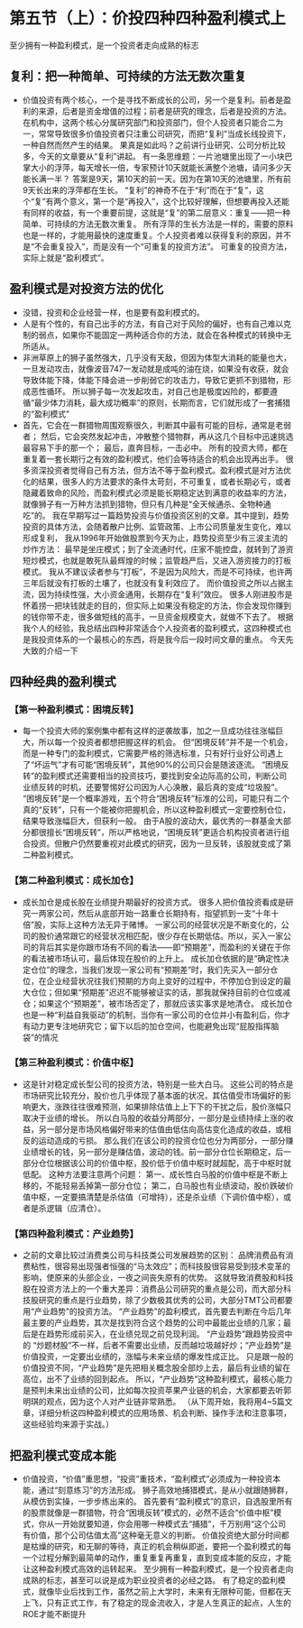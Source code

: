 # 第五节（上）：价投四种四种盈利模式上

 至少拥有一种盈利模式，是一个投资者走向成熟的标志

## 复利：把一种简单、可持续的方法无数次重复

- 价值投资有两个核心，一个是寻找不断成长的公司，另一个是复利。前者是盈利的来源，后者是资金增值的过程；前者是研究的理念，后者是投资的方法。
在机构中，这两个核心分属研究部门和投资部门，但个人投资者只能合二为一，常常导致很多价值投资者只注重公司研究，而把“复利”当成长线投资下，一种自然而然产生的结果。
果真是如此吗？之前讲行业研究、公司分析比较多，今天的文章要从“复利”讲起。
有一条思维题：一片池塘里出现了一小块巴掌大小的浮萍，每天增长一倍，专家预计10天就能长满整个池塘，请问多少天能长满一半？
答案是9天，第10天的前一天。因为在第10天的池塘里，所有前9天长出来的浮萍都在生长。
“复利”的神奇不在于“利”而在于“复”，这个“复”有两个意义，第一个是“再投入”，这个比较好理解，但想要再投入还能有同样的收益，有一个重要前提，这就是“复”的第二层意义：重复——把一种简单、可持续的方法无数次重复。
所有浮萍的生长方法是一样的，需要的原料也是一样的，才能用最快的速度重复。个人投资者难以获得复利的原因，并不是“不会重复投入”，而是没有一个“可重复的投资方法”。
可重复的投资方法，实际上就是“盈利模式”。
## 盈利模式是对投资方法的优化
- 没错，投资和企业经营一样，也是要有盈利模式的。
- 人是有个性的，有自己出手的方法，有自己对于风险的偏好，也有自己难以克制的弱点，如果你不能固定一两种适合你的方法，就会在各种模式的转换中无所适从。
- 非洲草原上的狮子虽然强大，几乎没有天敌，但因为体型大消耗的能量也大，一旦发动攻击，就像波音747一发动就是成吨的油在烧，如果没有收获，就会导致体能下降，体能下降会进一步削弱它的攻击力，导致它更抓不到猎物，形成恶性循环。
所以狮子每一次发起攻击，对自己也是极度凶险的，都要遵循“最少体力消耗，最大成功概率”的原则，长期而言，它们就形成了一套捕猎的“盈利模式”
- 首先，它会在一群猎物周围观察很久，判断其中最有可能的目标，通常是老弱者；
然后，它会突然发起冲击，冲散整个猎物群，再从这几个目标中迅速挑选最容易下手的那一个；
最后，直奔目标，一击必中。
所有的投资大师，都在重复着一套长期行之有效的盈利模式，他们会等待适合的机会出现再出手。
很多资深投资者觉得自己有方法，但方法不等于盈利模式。盈利模式是对方法优化的结果，很多人的方法要求的条件太苛刻，不可重复，或者长期必亏，或者隐藏着致命的风险，而盈利模式必须是能长期稳定达到满意的收益率的方法，就像狮子有一万种方法抓到猎物，但只有几种是“全天候通杀、全物种通吃”的。
我在早期写过一篇趋势投资与价值投资区别的文章。其中提到，趋势投资的具体方法，会随着散户比例、监管政策、上市公司质量发生变化，难以形成复利，
我从1996年开始做股票到今天为止，趋势投资至少有三波主流的炒作方法：
最早是坐庄模式；到了全流通时代，庄家不能控盘，就转到了游资短炒模式，也就是敢死队最辉煌的时候；监管趋严后，又进入游资接力的打板模式。
我从不建议读者参与“打板”，不是因为风险大，而是不可持续，也许两三年后就没有打板的土壤了，也就没有复利效应了。
而价值投资之所以占据主流，因为持续性强，大小资金通用，长期存在“复利”效应。
很多人刚进股市是怀着捞一把块钱就走的目的，但实际上如果没有稳定的方法，你会发现你赚到的钱你带不走，很多做短线的高手，一旦资金规模变大，就做不下去了。
根据我个人的经验，我总结出四种非常适合个人投资者的盈利模式，这四种模式也是我投资体系的一个最核心的东西，将是我今后一段时间文章的重点。
今天先大致的介绍一下

## 四种经典的盈利模式
### 【第一种盈利模式：困境反转】
+ 每一个投资大师的案例集中都有这样的逆袭故事，加之一旦成功往往涨幅巨大，所以每一个投资者都想把握这样的机会。
但“困境反转”并不是一个机会，而是一种专门的盈利模式，它需要严格的筛选标准，只有好行业好公司遇上了“坏运气”才有可能“困境反转”，其他90%的公司只会是随波逐流。
“困境反转”的盈利模式还需要相当的投资技巧，要找到安全边际高的公司，判断公司业绩反转的时机，还要警惕好公司因为人心涣散，最后真的变成“垃圾股”。
“困境反转”是一个概率游戏，五个符合“困境反转”标准的公司，可能只有二个真的“反转”，只有一个能被你把握机会，所以这种盈利模式一定要控制仓位，结果导致涨幅巨大，但获利一般。
由于A股的波动大，最优秀的一群基金大部分都很擅长“困境反转”，所以严格地说，“困境反转”更适合机构投资者进行组合投资。但散户仍然要重视对此模式的研究，因为一旦反转，该股就变成了第二种盈利模式。

### 【第二种盈利模式：成长加仓】
+ 成长加仓是成长股在业绩提升期最好的投资方式。
很多人把价值投资看成是研究一两家公司，然后从底部开始一路重仓长期持有，指望抓到一支“十年十倍”股，实际上这种方法无异于赌博。
一家公司的经营状况是不断变化的，公司的股价通常跟它的经营状况相匹配，很少存在长期低估。所以，买入一家公司的背后其实是你跟市场有不同的看法——即“预期差”，而盈利的关键在于你的看法被市场认可，最后体现在股价的上升上。
成长加仓依据的是“确定性决定仓位”的理念，当我们发现一家公司有“预期差”时，我们先买入一部分仓位，在企业经营状况往我们预期的方向上变好的过程中，不停加仓到设定的最大仓位；但如果“预期差”迟迟不能够被证实的话，那我就保持目前的仓位或减仓；如果这个“预期差”，被市场否定了，那就应该实事求是地清仓。
成长加仓也是一种“利益自我驱动”的机制，当你有一家公司的仓位并小有盈利后，你才有动力更专注地研究它；留下以后的加仓空间，也能避免出现“屁股指挥脑袋”的情况


### 【第三种盈利模式：价值中枢】
+ 这是针对稳定成长型公司的投资方法，特别是一些大白马。
这些公司的特点是市场研究比较充分，股价也几乎体现了基本面的状况，其估值受市场偏好的影响更大，涨跌往往很难预测，如果排除估值上上下下的干扰之后，股价涨幅只取决于业绩的增长。
所以白马股的收益分两部分，一部分是业绩持续上涨的收益，另一部分是市场风格偏好带来的估值由低估向高估变化造成的收益，或相反的运动造成的亏损。
那么我们在该公司的投资仓位也分为两部分，一部分赚业绩增长的钱，另一部分是赚估值，波动的钱。前一部分仓位长期稳定，后一部分仓位根据该公司的价值中枢，股价低于价值中枢时就超配，高于中枢时就低配。
这种方法要注意两个问题：
第一、成长性白马股的价值中枢是不断上移的，不能轻易丢掉第一部分仓位；
第二，白马股也有业绩波动，股价跌破价值中枢，一定要搞清楚是杀估值（可增持），还是杀业绩（下调价值中枢），或者是杀逻辑（应清仓）。

### 【第四种盈利模式：产业趋势】
+ 之前的文章比较过消费类公司与科技类公司发展趋势的区别：
品牌消费品有消费粘性，很容易出现强者恒强的“马太效应”；而科技股很容易受到技术变革的影响，使原来的头部企业，一夜之间丧失原有的优势。
这就导致消费股和科技股在投资方法上的一个重大差异：消费品公司研究的重点是公司，而大部分科技股研究的重点是行业趋势，除了少数极其优秀的公司，大部分TMT公司都要用“产业趋势”的投资方法。
“产业趋势”的盈利模式，首先要去判断在今后几年最主要的产业趋势，其次是找到符合这个趋势的公司中最能出业绩的几家；最后是在趋势形成前买入，在业绩兑现之前兑现利润。
“产业趋势”跟趋势投资中的 “炒题材股”不一样，后者不需要出业绩，反而越垃圾越好炒；“产业趋势”是价值投资，一定要出业绩的，涨幅与未来业绩的爆发性成正比。
只是跟一般的价值投资不同，“产业趋势”是先把相关概念股全部炒上去，最后有业绩的留在高位，出不了业绩的回到起点。
所以，“产业趋势”这种盈利模式，最核心能力是预判未来出业绩的公司，比如每次投资苹果产业链的机会，大家都要去听郭明琪的观点，因为这个人对产业链非常熟悉。
（从下周开始，我将用4~5篇文章，详细分析这四种盈利模式的应用场景、机会判断、操作手法和注意事项，这些经验均来源于实战。）


## 把盈利模式变成本能
+ 价值投资，“价值”重思想，“投资”重技术，“盈利模式”必须成为一种投资本能，通过“刻意练习”的方法形成。
狮子高效地捕猎模式，是从小就跟随狮群，从模仿到实操，一步步练出来的。
首先要有“盈利模式”的意识，自选股里所有的股票就像是一群猎物，符合“困境反转”模式的，必然不适合“价值中枢”模式，你从一开始就要知道，你会用哪一种模式去“捕猎”，千万别用“这个公司有价值，那个公司估值太高”这种毫无意义的判断。
价值投资绝大部分时间都是枯燥的研究，和无聊的等待，真正的机会稍纵即逝，要把一个盈利模式的每一个过程分解到最简单的动作，重复重复再重复，直到变成本能的反应，才能让这种盈利模式高效的运转起来。
至少拥有一种盈利模式，是一个投资者走向成熟的标志，甚至可以说是成为职业投资者的必经之路。
有了稳定的盈利模式，就像毕业后找到工作，虽然之前上大学时，未来有无限种可能，但都在天上飞，只有正式工作，有了稳定的现金流收入，才是人生真正的起点，人生的ROE才能不断提升


